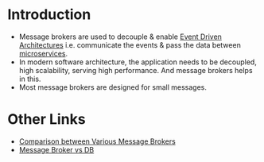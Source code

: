 # Introduction
- Message brokers are used to decouple & enable [Event Driven Architectures](../4_MicroServicesSOA/EventDrivenArchitecture.md) i.e. communicate the events & pass the data between [microservices](../4_MicroServicesSOA/Readme.md).
- In modern software architecture, the application needs to be decoupled, high scalability, serving high performance. And message brokers helps in this.
- Most message brokers are designed for small messages.

# Other Links
- [Comparison between Various Message Brokers](KafkaVsRabbitMQVsSQSVsSNS.md)
- [Message Broker vs DB](MessageBrokerVsDBs.md)